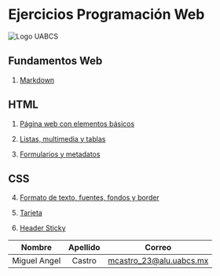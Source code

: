 # Ejercicios Programación Web 


![Logo UABCS](https://universidadesdemexico.mx/logos/original/logo-universidad-autonoma-de-baja-california-sur.webp)


## Fundamentos Web

1. [Markdown](https://markdownlivepreview.com/)

## HTML

1. [Página web con elementos básicos](/01_elementos_basicos/index.html)

2. [Listas, multimedia y tablas](/02_listas_multimedia_tablas/index.html)

3. [Formularios y metadatos](/03_formularios_metadatos/index.html)

## CSS

4. [Formato de texto, fuentes, fondos y border](/04_formato_texto_fuentes_fondos_borde/index.html)

5. [Tarjeta](/05_tarjeta/index.html)

6. [Header Sticky](/06_header_sticky/index.html)

|    Nombre     |    Apellido   |          Correo         |
|:-------------:|:-------------:|:-----------------------:|
| Miguel Angel  |     Castro    | mcastro_23@alu.uabcs.mx |


